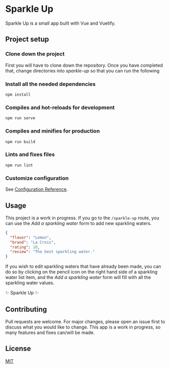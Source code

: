 # Sparkle Up

Sparkle Up is a small app built with Vue and Vuetify.

## Project setup

### Clone down the project

First you will have to clone down the repository. Once you have completed that, change directories into _sparkle-up_ so that you can run the following

### Install all the needed dependencies

```
npm install
```

### Compiles and hot-reloads for development

```
npm run serve
```

### Compiles and minifies for production

```
npm run build
```

### Lints and fixes files

```
npm run lint
```

### Customize configuration

See [Configuration Reference](https://cli.vuejs.org/config/).

## Usage

This project is a work in progress. If you go to the `/sparkle-up` route, you can use the _Add a sparkling water_ form to add new sparkling waters.

```json
{
  "flavor": "Lemon",
  "brand": "La Croix",
  "rating": 10,
  "review": "The best sparkling water."
}
```

If you wish to edit sparkling waters that have already been made, you can do so by clicking on the pencil icon on the right hand side of a sparkling water list item, and the _Add a sparkling water_ form will fill with all the sparkling water values.

&#10024; Sparkle Up &#10024;

## Contributing

Pull requests are welcome. For major changes, please open an issue first to discuss what you would like to change. This app is a work in progress, so many features and fixes can/will be made.

## License

[MIT](https://choosealicense.com/licenses/mit/)
